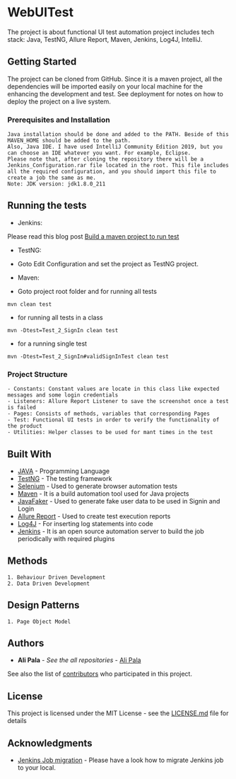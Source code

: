 # WebUITest

The project is about functional UI test automation project includes tech stack: Java, TestNG, Allure Report, Maven, Jenkins, Log4J, IntelliJ.

## Getting Started

The project can be cloned from GitHub. Since it is a maven project, all the dependencies will be imported easily on your local machine for the enhancing the development and test. See deployment for notes on how to deploy the project on a live system.

### Prerequisites and Installation

```
Java installation should be done and added to the PATH. Beside of this MAVEN_HOME should be added to the path. 
Also, Java IDE. I have used IntelliJ Community Edition 2019, but you can choose an IDE whatever you want. For example, Eclipse.
Please note that, after cloning the repository there will be a Jenkins_Configuration.rar file located in the root. This file includes all the required configuration, and you should import this file to create a job the same as me. 
Note: JDK version: jdk1.8.0_211
```

## Running the tests

* Jenkins:

Please read this blog post [Build a maven project to run test](https://medium.com/@anusha.sharma3010/build-a-simple-maven-project-in-jenkins-da7a2a4ae202)

* TestNG: 
- Goto Edit Configuration and set the project as TestNG project.
* Maven: 
- Goto project root folder and for running all tests
```
mvn clean test
```
- for running all tests in a class
```
mvn -Dtest=Test_2_SignIn clean test
```
- for a running single test
```
mvn -Dtest=Test_2_SignIn#validSignInTest clean test
```

### Project Structure
```
- Constants: Constant values are locate in this class like expected messages and some login credentials
- Listeners: Allure Report Listener to save the screenshot once a test is failed
- Pages: Consists of methods, variables that corresponding Pages
- Test: Functional UI tests in order to verify the functionality of the product
- Utilities: Helper classes to be used for mant times in the test
```


## Built With

* [JAVA](https://docs.oracle.com/javase/8/docs/technotes/guides/language/index.html) - Programming Language
* [TestNG](https://testng.org/doc/) - The testing framework
* [Selenium](https://selenium.dev/) - Used to generate browser automation tests
* [Maven](https://maven.apache.org/) - It is a build automation tool used for Java projects
* [JavaFaker](http://dius.github.io/java-faker/) - Used to generate fake user data to be used in Signin and Login
* [Allure Report](http://allure.qatools.ru/) - Used to create test execution reports
* [Log4J](https://logging.apache.org/log4j/2.x/) - For inserting log statements into code 
* [Jenkins](https://jenkins.io/) - It is an open source automation server to build the job periodically with required plugins


## Methods
``` 
1. Behaviour Driven Development
2. Data Driven Development
``` 

## Design Patterns
``` Design Patterns
1. Page Object Model
``` 

## Authors

* **Ali Pala** - *See the all repositories* - [Ali Pala](https://github.com/alipala)

See also the list of [contributors](https://github.com/your/project/contributors) who participated in this project.

## License

This project is licensed under the MIT License - see the [LICENSE.md](LICENSE.md) file for details

## Acknowledgments

* [Jenkins Job migration](https://staxmanade.com/2015/01/how-to-migrate-a-jenkins-job-to-new-jenkins-server/) - Please have a look how to migrate Jenkins job to your local. 

